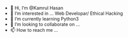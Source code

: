 - 👋 Hi, I’m @Kamrul Hasan
- 👀 I’m interested in ... Web Developar/ Ethical Hacking
- 🌱 I’m currently learning Python3
- 💞️ I’m looking to collaborate on ...
- 📫 How to reach me ...

<!---
wizerd573/wizerd573 is a ✨ special ✨ repository because its `README.md` (this file) appears on your GitHub profile.
You can click the Preview link to take a look at your changes.
--->
